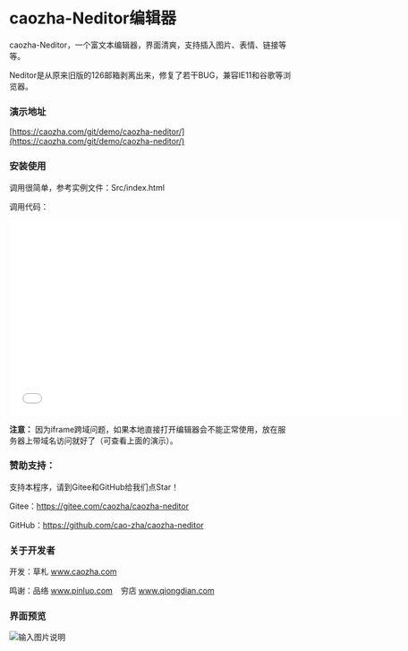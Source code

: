 # caozha-Neditor编辑器

caozha-Neditor，一个富文本编辑器，界面清爽，支持插入图片、表情、链接等等。

Neditor是从原来旧版的126邮箱剥离出来，修复了若干BUG，兼容IE11和谷歌等浏览器。


### 演示地址

[https://caozha.com/git/demo/caozha-neditor/](https://caozha.com/git/demo/caozha-neditor/)


### 安装使用

调用很简单，参考实例文件：Src/index.html

调用代码：

<textarea name="content" id="content" style="display: none"></textarea><iframe src="caozha-neditor/editor.html?id=content" frameborder="0" scrolling="no" width="700" height="350"></iframe>


**注意：** 因为iframe跨域问题，如果本地直接打开编辑器会不能正常使用，放在服务器上带域名访问就好了（可查看上面的演示）。

### 赞助支持：

支持本程序，请到Gitee和GitHub给我们点Star！

Gitee：https://gitee.com/caozha/caozha-neditor

GitHub：https://github.com/cao-zha/caozha-neditor


### 关于开发者

开发：草札 www.caozha.com

鸣谢：品络 www.pinluo.com  &ensp;  穷店 www.qiongdian.com


### 界面预览

![输入图片说明](https://images.gitee.com/uploads/images/2020/0526/183309_59f40ee6_7397417.png "1.png")

